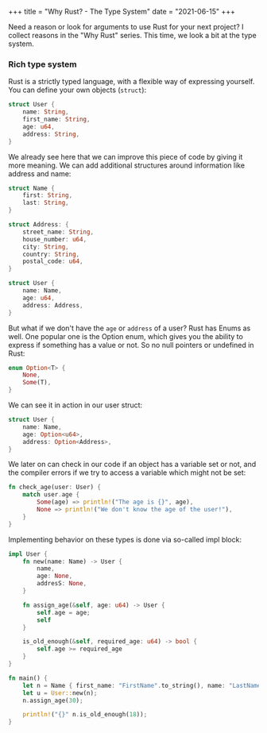 +++
title = "Why Rust? - The Type System"
date = "2021-06-15"
+++

Need a reason or look for arguments to use Rust for your next project? I collect reasons in the "Why Rust" series. This time, we look a bit at the type system.

### Rich type system

Rust is a strictly typed language, with a flexible way of expressing yourself. You can define your own objects (`struct`):

```rust
struct User {
    name: String,
    first_name: String,
    age: u64,
    address: String,
}
```

We already see here that we can improve this piece of code by giving it more meaning. We can add additional structures around information like address and name:

```rust
struct Name {
    first: String,
    last: String,
}

struct Address: {
    street_name: String,
    house_number: u64,
    city: String,
    country: String,
    postal_code: u64,
}

struct User {
    name: Name,
    age: u64,
    address: Address,
}

```

But what if we don't have the `age` or `address` of a user? Rust has Enums as well. One popular one is the Option enum, which gives you the ability to express if something has a value or not. So no null pointers or undefined in Rust:

```rust
enum Option<T> {
    None,
    Some(T),
}
```

We can see it in action in our user struct:

```rust
struct User {
    name: Name,
    age: Option<u64>,
    address: Option<Address>,
}
```

We later on can check in our code if an object has a variable set or not, and the compiler errors if we try to access a variable which might not be set:

```rust
fn check_age(user: User) {
    match user.age {
        Some(age) => println!("The age is {}", age),
        None => println!("We don't know the age of the user!"),
    }
}
```

Implementing behavior on these types is done via so-called impl block:

```rust
impl User {
    fn new(name: Name) -> User {
        name,
        age: None,
        addresS: None,
    }

    fn assign_age(&self, age: u64) -> User {
        self.age = age;
        self
    }

    is_old_enough(&self, required_age: u64) -> bool {
        self.age >= required_age
    }
}

fn main() {
    let n = Name { first_name: "FirstName".to_string(), name: "LastName".to_string() };
    let u = User::new(n);
    n.assign_age(30);

    println!("{}" n.is_old_enough(18));
}

```

